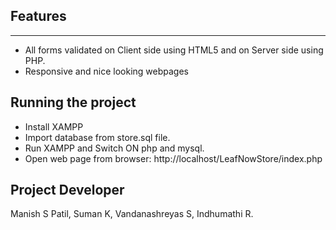 Features
--------------------------------------------------------------------------------------
--------------------------------------------------------------------------------------
* All forms validated on Client side using HTML5 and on Server side using PHP.
* Responsive and nice looking webpages 

Running the project 
--------------------------------------------------------------------------------------

* Install XAMPP
* Import database from store.sql file.
* Run XAMPP and Switch ON php and mysql.
* Open web page from browser: http://localhost/LeafNowStore/index.php

Project Developer
--------------------------------------------------------------------------------------
Manish S Patil,
Suman K,
Vandanashreyas S,
Indhumathi R.
